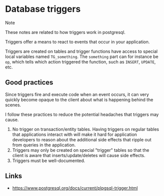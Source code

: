 # Database triggers

> [!NOTE]
> These notes are related to how triggers work in postgresql.

Triggers offer a means to react to events that occur in your application.

Triggers are created on tables and trigger functions have access to special local variables named
`TG_something`. The `something` part can for instance be `op`, which tells which action triggered
the function, such as `INSERT`, `UPDATE`, etc.

## Good practices

Since triggers fire and execute code when an event occurs, it can very quickly become opaque to the 
client about what is happening behind the scenes.

I follow these practices to reduce the potential headaches that triggers may cause.

1. No trigger on transaction/entity tables. Having triggers on regular tables that applications interact with will make
   it hard for application developers to reason about the additional side effects that ripple out from queries in
   the application.
2. Triggers may only be created on special "trigger" tables so that the client is aware that
   inserts/update/deletes will cause side effects.
3. Triggers must be well-documented.

## Links
- https://www.postgresql.org/docs/current/plpgsql-trigger.html
